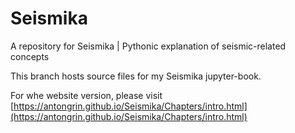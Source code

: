 # Seismika
A repository for Seismika | Pythonic explanation of seismic-related concepts


This branch hosts source files for my Seismika jupyter-book.

For whe website version, please visit [https://antongrin.github.io/Seismika/Chapters/intro.html](https://antongrin.github.io/Seismika/Chapters/intro.html)
